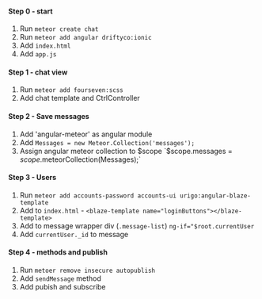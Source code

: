 #### Step 0 - start

1. Run `meteor create chat`
2. Run `meteor add angular driftyco:ionic`
3. Add `index.html`
4. Add `app.js`

#### Step 1 - chat view

1. Run `meteor add fourseven:scss`
2. Add chat template and CtrlController

#### Step 2 - Save messages

1. Add 'angular-meteor' as angular module
2. Add `Messages = new Meteor.Collection('messages');` 
3. Assign angular meteor collection to $scope `$scope.messages = $scope.$meteorCollection(Messages);`

#### Step 3 - Users

1. Run `meteor add accounts-password accounts-ui urigo:angular-blaze-template`
2. Add to `index.html` - `<blaze-template name="loginButtons"></blaze-template>`
3. Add to message wrapper div (`.message-list`) `ng-if="$root.currentUser`
4. Add `currentUser._id` to message

#### Step 4 - methods and publish

1. Run `metoer remove insecure autopublish`
2. Add `sendMessage` method
3. Add pubish and subscribe
